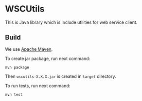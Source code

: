 WSCUtils
==============================

This is Java library which is include utilities for web service client.

## Build

We use [Apache Maven](http://maven.apache.org/).

To create jar package, run next command:

```
mvn package
```

Then `wscutils-X.X.X.jar` is created in `target` directory.

To run tests, run next command:

```
mvn test
```
